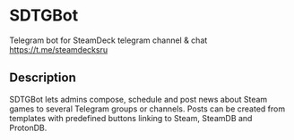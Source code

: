 # SDTGBot
Telegram bot for SteamDeck telegram channel & chat https://t.me/steamdecksru

## Description

SDTGBot lets admins compose, schedule and post news about Steam games to several Telegram groups or channels. Posts can be created from templates with predefined buttons linking to Steam, SteamDB and ProtonDB.
